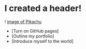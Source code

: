 # <h1> I created a header!
! [image of Pikachu](https://assets.stickpng.com/images/580b57fcd9996e24bc43c325.png)
- [Turn on GitHub pages]
- [Outline my portfolio]
- [Introduce myself to the world]
